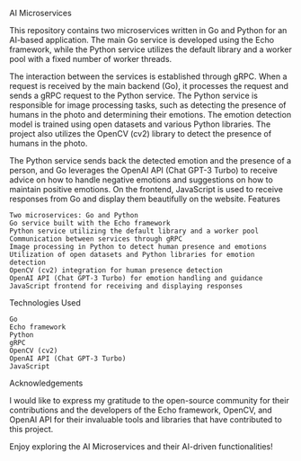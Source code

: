 AI Microservices

This repository contains two microservices written in Go and Python for an AI-based application. The main Go service is developed using the Echo framework, while the Python service utilizes the default library and a worker pool with a fixed number of worker threads.

The interaction between the services is established through gRPC. When a request is received by the main backend (Go), it processes the request and sends a gRPC request to the Python service. The Python service is responsible for image processing tasks, such as detecting the presence of humans in the photo and determining their emotions. The emotion detection model is trained using open datasets and various Python libraries. The project also utilizes the OpenCV (cv2) library to detect the presence of humans in the photo.

The Python service sends back the detected emotion and the presence of a person, and Go leverages the OpenAI API (Chat GPT-3 Turbo) to receive advice on how to handle negative emotions and suggestions on how to maintain positive emotions. On the frontend, JavaScript is used to receive responses from Go and display them beautifully on the website.
Features

    Two microservices: Go and Python
    Go service built with the Echo framework
    Python service utilizing the default library and a worker pool
    Communication between services through gRPC
    Image processing in Python to detect human presence and emotions
    Utilization of open datasets and Python libraries for emotion detection
    OpenCV (cv2) integration for human presence detection
    OpenAI API (Chat GPT-3 Turbo) for emotion handling and guidance
    JavaScript frontend for receiving and displaying responses

Technologies Used

    Go
    Echo framework
    Python
    gRPC
    OpenCV (cv2)
    OpenAI API (Chat GPT-3 Turbo)
    JavaScript

Acknowledgements

I would like to express my gratitude to the open-source community for their contributions and the developers of the Echo framework, OpenCV, and OpenAI API for their invaluable tools and libraries that have contributed to this project.

Enjoy exploring the AI Microservices and their AI-driven functionalities!